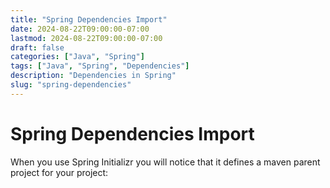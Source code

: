 ```yaml
---
title: "Spring Dependencies Import"
date: 2024-08-22T09:00:00-07:00
lastmod: 2024-08-22T09:00:00-07:00
draft: false
categories: ["Java", "Spring"]
tags: ["Java", "Spring", "Dependencies"]
description: "Dependencies in Spring"
slug: "spring-dependencies"
---
```


# Spring Dependencies Import

When you use Spring Initializr you will notice that it defines a maven parent project for your project:
 